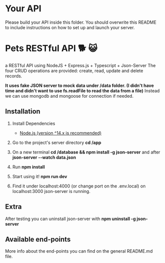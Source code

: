 # Your API

Please build your API inside this folder. You should overwrite this README to include instructions on how to set up and launch your server.

# Pets RESTful API  🐕 😺

a RESTful API using NodeJS + Express.js + Typescript + Json-Server
The four CRUD operations are provided: create, read, update and delete records. 

**It uses fake JSON server to mock data under /data folder. (I didn't have time and didn't want to use fs.readFile to read the data from a file)**
Instead we can use mongodb and mongoose for connection if needed.


## Installation

1.  Install Dependencies

    * [Node.js (version ^14.x is recommended)](https://nodejs.org/en/)

2.  Go to the project's server directory **cd /app**
3.  On a new terminal **cd /database && npm install -g json-server** and after **json-server --watch data.json**
4.  Run **npm install**
5.  Start using it! **npm run dev**
6.  Find it under localhost:4000 (or change port on the .env.local) on localhost:3000 json-server is running.

## Extra
After testing you can uninstall json-server with **npm uninstall -g json-server**

## Available end-points
More info about the end-points you can find on the general README.md file.